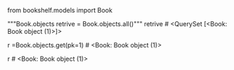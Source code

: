 from bookshelf.models import Book

"""Book.objects
retrive = Book.objects.all()"""
retrive # <QuerySet [<Book: Book object (1)>]>

r =Book.objects.get(pk=1) # <Book: Book object (1)>


r # <Book: Book object (1)>



